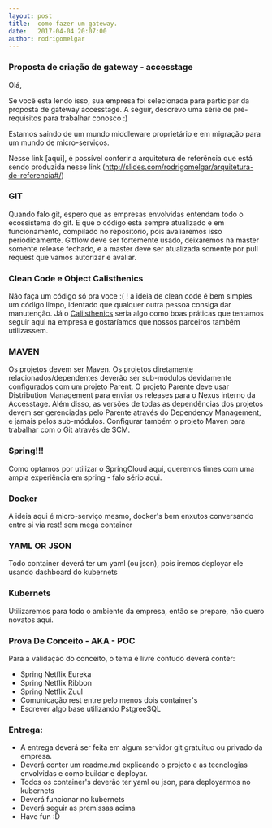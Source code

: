 ```yaml
---
layout: post
title:  como fazer um gateway.
date:   2017-04-04 20:07:00
author: rodrigomelgar
---
```


### Proposta de criação de gateway - accesstage

Olá,

Se você esta lendo isso, sua empresa foi selecionada para participar da proposta de gateway accesstage. A seguir, descrevo uma série de pré-requisitos para trabalhar conosco :)

Estamos saindo de um mundo middleware proprietário e em migração para um mundo de micro-serviços.

Nesse link [aqui], é possível conferir a arquitetura de referência que está sendo produzida nesse link (http://slides.com/rodrigomelgar/arquitetura-de-referencia#/)


### GIT

Quando falo git, espero que as empresas envolvidas entendam todo o ecossistema do git. E que o código está sempre atualizado e em funcionamento, compilado no repositório, pois avaliaremos isso periodicamente. Gitflow deve ser fortemente usado, deixaremos na master somente release fechado, e a master deve ser atualizada somente por pull request que vamos autorizar e avaliar.

### Clean Code e Object Calisthenics
Não faça um código só pra voce :( ! a ideia de clean code é bem simples um código limpo, identado que qualquer outra pessoa consiga dar manutenção. Já o [Caliisthenics](http://williamdurand.fr/2013/06/03/object-calisthenics/) seria algo como boas práticas que tentamos seguir aqui na empresa e gostaríamos que nossos parceiros também utilizassem.

### MAVEN
Os projetos devem ser Maven. Os projetos diretamente relacionados/dependentes deverão ser sub-módulos devidamente configurados com um projeto Parent. O projeto Parente deve usar Distribution Management para enviar os releases para o Nexus interno da Accesstage. Além disso, as versões de todas as dependências dos projetos devem ser gerenciadas pelo Parente através do Dependency Management, e jamais pelos sub-módulos. 
Configurar também o projeto Maven para trabalhar com o Git através de SCM.

### Spring!!!
Como optamos por utilizar o SpringCloud aqui, queremos times com uma ampla experiência em spring - falo sério aqui.

### Docker
A ideia aqui é micro-serviço mesmo, docker's bem enxutos conversando entre si via rest! sem mega container

### YAML OR JSON
Todo container deverá ter um yaml (ou json), pois iremos deployar ele usando dashboard do kubernets

### Kubernets
Utilizaremos para todo o ambiente da empresa, então se prepare, não quero novatos aqui.

### Prova De Conceito - AKA - POC

Para a validação do conceito, o tema é livre contudo deverá conter:

* Spring Netflix Eureka
* Spring Netflix Ribbon
* Spring Netflix Zuul
* Comunicação rest entre pelo menos dois container's
* Escrever algo base utilizando PstgreeSQL

### Entrega:

* A entrega deverá ser feita em algum servidor git gratuituo ou privado da empresa.
* Deverá conter um readme.md explicando o projeto e as tecnologias envolvidas e como buildar e deployar.
* Todos os container's deverão ter yaml ou json, para deployarmos no kubernets
* Deverá funcionar no kubernets
* Deverá seguir as premissas acima
* Have fun :D
